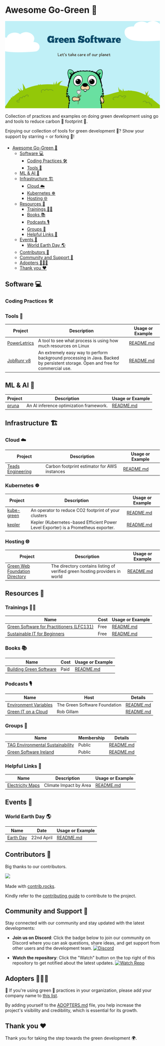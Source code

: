 # Awesome Go-Green 🌳

<div style="text-align:center;">
    <img src="./assets/GreenSoftware.png" alt="Green Software" />
</div>

Collection of practices and examples on doing green development using go and tools to reduce carbon 💨 footprint 👣.

Enjoying our collection of tools for green development 🌱? Show your support by starring ⭐ or forking 🍴!

- [Awesome Go-Green 🌳](#awesome-go-green-)
  - [Software 💻](#software-)
    - [Coding Practices 🛠️](#coding-practices-️)
    - [Tools 🧰](#tools-)
  - [ML \& AI 🤖](#ml--ai-)
  - [Infrastructure 🏗️](#infrastructure-️)
    - [Cloud ☁️](#cloud-️)
    - [Kubernetes ☸️](#kubernetes-️)
    - [Hosting 🌐](#hosting-)
  - [Resources 📘](#resources-)
    - [Trainings 👩‍🏫](#trainings-)
    - [Books 📚](#books-)
    - [Podcasts 🎙️](#podcasts-️)
    - [Groups 👥](#groups-)
    - [Helpful Links 🔗](#helpful-links-)
  - [Events 🎊](#events-)
    - [World Earth Day 🌎](#world-earth-day-)
  - [Contributors 🤝](#contributors-)
  - [Community and Support 💬](#community-and-support-)
  - [Adopters 🧑‍🤝‍🧑](#adopters-)
  - [Thank you ❤️](#thank-you-️)

## Software 💻

### Coding Practices 🛠️

### Tools 🧰

| Project     | Description      | Usage or Example |
| ------- | ----------- | ---------------- |
| [PowerLetrics](https://github.com/green-kernel/powerletrics) | A tool to see what process is using how much resources on Linux | [README.md](./software/tools/powerletrics/README.md) |
| [JobRunr v8](https://github.com/jobrunr/jobrunr) | An extremely easy way to perform background processing in Java. Backed by persistent storage. Open and free for commercial use. | [README.md](./software/tools/jobrunr/README.md) |

## ML & AI 🤖

| Project     | Description      | Usage or Example |
| ------- | ----------- | ---------------- |
|[pruna](https://github.com/PrunaAI/pruna)| An AI inference optimization framework.| [README.md](./ml-ai/pruna/README.md) |

## Infrastructure 🏗️

### Cloud ☁️

| Project     | Description      | Usage or Example |
| ------- | ----------- | ---------------- |
|[Teads Engineering](https://engineering.teads.com/sustainability/carbon-footprint-estimator-for-aws-instances/)| Carbon footprint estimator for AWS instances| [README.md](./infrastructure/cloud/teads-engineering/README.md) |

### Kubernetes ☸️

| Project     | Description      | Usage or Example |
| ------- | ----------- | ---------------- |
| [kube-green](https://kube-green.dev/) | An operator to reduce CO2 footprint of your clusters | [README.md](./infrastructure/kubernetes/kube-green/README.md) |
|[kepler](https://sustainable-computing.io/)| Kepler (Kubernetes-based Efficient Power Level Exporter) is a Prometheus exporter.| [README.md](./infrastructure/kubernetes/kepler/README.md) |

### Hosting 🌐

| Project     | Description      | Usage or Example |
| ------- | ----------- | ---------------- |
| [Green Web Foundation Directory](https://app.greenweb.org/directory/) | The directory contains listing of verified green hosting providers in world | [README.md](./infrastructure/hosting/green-web-directory/README.md) |

## Resources 📘

### Trainings 👩‍🏫

| Name | Cost | Usage or Example |
| ------- | ----------- | ---------------- |
| [Green Software for Practitioners (LFC131)](https://training.linuxfoundation.org/training/green-software-for-practitioners-lfc131/) | Free | [README.md](./resources/trainings/lfc-131/README.md) |
| [Sustainable IT for Beginners](https://tcocertified.com/sustainable-it-for-beginners/) | Free | [README.md](./resources/trainings/sustainable-it-for-beginners/README.md) |

### Books 📚

| Name | Cost | Usage or Example |
| ------- | ----------- | ---------------- |
| [Building Green Software](https://www.amazon.co.uk/Building-Green-Software-Sustainable-Development/dp/1098150627) | Paid | [README.md](./resources/books/building-green-software/README.md) |

### Podcasts 🎙️

| Name | Host | Details |
| ------- | ----------- | ---------------- |
| [Environment Variables](https://podcast.greensoftware.foundation/) | The Green Software Foundation | [README.md](./resources/podcasts/environment-variables/README.md) |
| [Green IT on a Cloud](https://open.spotify.com/show/1oSqlKOSOf9W4cELSoUewS) | Rob Gillam | [README.md](./resources/podcasts/green-it-on-cloud/README.md) |

### Groups 👥

| Name | Membership | Details |
| ------- | ----------- | ---------------- |
| [TAG Environmental Sustainability](https://tag-env-sustainability.cncf.io/) | Public | [README.md](./resources/groups/tag-environmental-sustainability/README.md) |
| [Green Software Ireland](https://www.meetup.com/green_software_ireland/) | Public | [README.md](./resources/groups/green-software-ireland/README.md) |

### Helpful Links 🔗

| Name | Description | Usage or Example  |
| ------- | ----------- | ---------------- |
| [Electricity Maps](https://app.electricitymaps.com/map) | Climate Impact by Area | [README.md](./resources/helpful-links/electricity-maps/README.md) |

## Events 🎊

### World Earth Day 🌎

| Name | Date | Usage or Example |
| ------- | ----------- | ---------------- |
| [Earth Day](https://en.wikipedia.org/wiki/Earth_Day) | 22nd April | [README.md](./events/world-earth-day/README.md) |

## Contributors 🤝

Big thanks to our contributors.

<a href="https://github.com/sarvsav/awesome-go-green/graphs/contributors">
  <img src="https://contrib.rocks/image?repo=sarvsav/awesome-go-green" />
</a>

Made with [contrib.rocks](https://contrib.rocks).

Kindly refer to the [contributing guide](https://github.com/sarvsav/awesome-go-green/blob/main/CONTRIBUTING.md) to contribute to the project.

## Community and Support 💬

Stay connected with our community and stay updated with the latest developments:

- **Join us on Discord**: Click the badge below to join our community on Discord where you can ask questions, share ideas, and get support from other users and the development team.
  [![Discord](https://img.shields.io/badge/Discord-Join%20Us-7289DA)](https://discord.gg/gSUU7xZHCA)

- **Watch the repository**: Click the "Watch" button on the top right of this repository to get notified about the latest updates.
  [![Watch Repo](https://img.shields.io/github/watchers/sarvsav/awesome-go-green?style=social)](https://github.com/sarvsav/awesome-go-green/watchers)

## Adopters 🧑‍🤝‍🧑

📢 If you're using green 🌳 practices in your organization, please add your company name to [this list](./ADOPTERS.md).

By adding yourself to the [ADOPTERS.md](./ADOPTERS.md) file, you help increase the project's visibility and credibility, which is essential for its growth.

## Thank you ❤️

Thank you for taking the step towards the green development 🌍.
